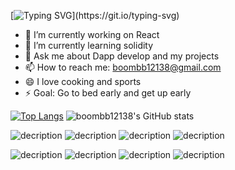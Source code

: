 
[![Typing SVG](https://readme-typing-svg.demolab.com?font=Fira+Code&pause=1000&color=6D651A&background=FFD28E6E&width=435&lines=Hi%2CI'm+Naomi.+;Glad+to+see+you~)](https://git.io/typing-svg)

- 🔭 I’m currently working on React
- 🌱 I’m currently learning solidity
- 💬 Ask me about Dapp develop and my projects
- 📫 How to reach me: boombb12138@gmail.com
- 😄 I love cooking and sports
- ⚡ Goal: Go to bed early and get up early

[![Top Langs](https://github-readme-stats.vercel.app/api/top-langs/?username=boombb12138&layout=compact)](https://github.com/boombb12138/github-readme-stats)  ![boombb12138's GitHub stats](https://github-readme-stats.vercel.app/api?username=boombb12138&show_icons=true&theme=gradient)




![decription](https://img.shields.io/badge/Vue.js-35495E?style=for-the-badge&logo=vue.js&logoColor=4FC08D)  ![decription](https://img.shields.io/badge/Tailwind_CSS-38B2AC?style=for-the-badge&logo=tailwind-css&logoColor=white)
![decription](https://img.shields.io/badge/Sass-CC6699?style=for-the-badge&logo=sass&logoColor=white) ![decription](https://img.shields.io/badge/React-20232A?style=for-the-badge&logo=react&logoColor=61DAFB)

![decription](https://img.shields.io/badge/Redux-593D88?style=for-the-badge&logo=redux&logoColor=white) 
![decription](https://img.shields.io/badge/HTML5-E34F26?style=for-the-badge&logo=html5&logoColor=white)   ![decription](https://img.shields.io/badge/CSS3-1572B6?style=for-the-badge&logo=css3&logoColor=white)   ![decription](https://img.shields.io/badge/JavaScript-F7DF1E?style=for-the-badge&logo=javascript&logoColor=black)
